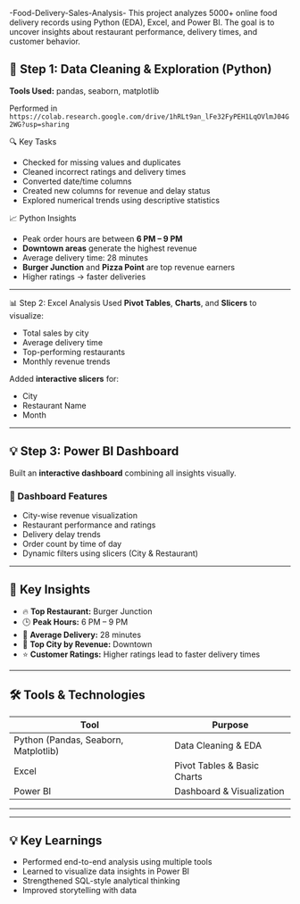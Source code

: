  -Food-Delivery-Sales-Analysis-
This project analyzes 5000+ online food delivery records using Python (EDA), Excel, and Power BI.   The goal is to uncover insights about restaurant performance, delivery times, and customer behavior.



## 🧹 Step 1: Data Cleaning & Exploration (Python)
**Tools Used:** pandas, seaborn, matplotlib  

Performed in `https://colab.research.google.com/drive/1hRLt9an_lFe32FyPEH1LqOVlmJ04G2WG?usp=sharing`

🔍 Key Tasks
- Checked for missing values and duplicates  
- Cleaned incorrect ratings and delivery times  
- Converted date/time columns  
- Created new columns for revenue and delay status  
- Explored numerical trends using descriptive statistics  

 📈 Python Insights
- Peak order hours are between **6 PM – 9 PM**  
- **Downtown areas** generate the highest revenue  
- Average delivery time: 28 minutes  
- **Burger Junction** and **Pizza Point** are top revenue earners  
- Higher ratings → faster deliveries  

---

📊 Step 2: Excel Analysis
Used **Pivot Tables**, **Charts**, and **Slicers** to visualize:
- Total sales by city  
- Average delivery time  
- Top-performing restaurants  
- Monthly revenue trends  

Added **interactive slicers** for:
- City  
- Restaurant Name  
- Month  

---

## 💡 Step 3: Power BI Dashboard
Built an **interactive dashboard** combining all insights visually.

### 📍 Dashboard Features
- City-wise revenue visualization  
- Restaurant performance and ratings  
- Delivery delay trends  
- Order count by time of day  
- Dynamic filters using slicers (City & Restaurant)

---

## 🧠 Key Insights
- 🔥 **Top Restaurant:** Burger Junction  
- 🕒 **Peak Hours:** 6 PM – 9 PM  
- 🚴 **Average Delivery:** 28 minutes  
- 🌆 **Top City by Revenue:** Downtown  
- ⭐ **Customer Ratings:** Higher ratings lead to faster delivery times  

---

## 🛠️ Tools & Technologies
| Tool | Purpose |
|------|----------|
| Python (Pandas, Seaborn, Matplotlib) | Data Cleaning & EDA |
| Excel | Pivot Tables & Basic Charts |
| Power BI | Dashboard & Visualization |

---


---

## 💡 Key Learnings
- Performed end-to-end analysis using multiple tools  
- Learned to visualize data insights in Power BI  
- Strengthened SQL-style analytical thinking  
- Improved storytelling with data  
